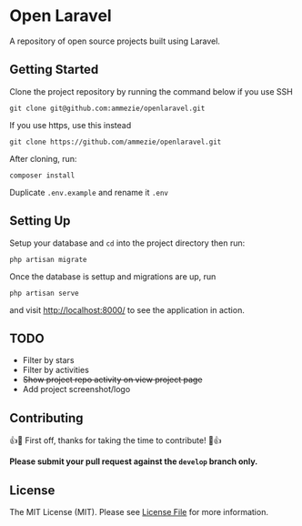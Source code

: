 # Open Laravel

A repository of open source projects built using Laravel.

## Getting Started

Clone the project repository by running the command below if you use SSH

`git clone git@github.com:ammezie/openlaravel.git`

If you use https, use this instead

`git clone https://github.com/ammezie/openlaravel.git`

After cloning, run:

`composer install`

Duplicate `.env.example` and rename it `.env`

## Setting Up
Setup your database and `cd` into the project directory then run:

```php artisan migrate```

Once the database is settup and migrations are up, run

```php artisan serve```

and visit [http://localhost:8000/](http://localhost:8000/) to see the application in action.

## TODO

* Filter by stars
* Filter by activities
* ~~Show project repo activity on view project page~~
* Add project screenshot/logo


## Contributing

:+1::tada: First off, thanks for taking the time to contribute! :tada::+1:

**Please submit your pull request against the `develop` branch only.**

## License

The MIT License (MIT). Please see [License File](LICENSE.md) for more information.
